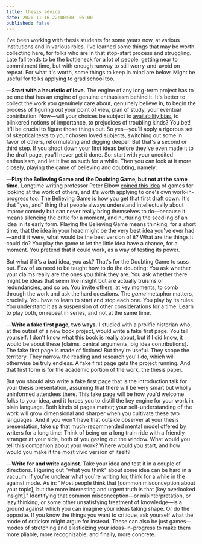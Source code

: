```yaml
---
title: thesis advice
date: 2020-11-16 22:00:00 -05:00
published: false
---
```


I've been working with thesis students for some years now, at various institutions and in various roles. I've learned some things that may be worth collecting here, for folks who are in that stop-start process and struggling. Late fall tends to be the bottleneck for a lot of people: getting near to commitment time, but with enough runway to still worry-and-avoid on repeat. For what it's worth, some things to keep in mind are below. Might be useful for folks applying to grad school too.

—**Start with a heuristic of love.** The engine of any long-term project has to be one that has an engine of genuine enthusiasm behind it. It's better to collect the work you genuinely care about, genuinely believe in, to begin the process of figuring out your point of view, plan of study, your eventual contribution. Now—will your choices be subject to [availability bias](https://en.wikipedia.org/wiki/Availability_heuristic), to blinkered notions of importance, to prejudices of troubling kinds? You bet! It'll be crucial to figure those things out. So yes—you'll apply a rigorous set of skeptical tests to your chosen loved subjects, switching out some in favor of others, reformulating and digging deeper. But that's a second or third step. If you shoot down your first ideas before they've even made it to the draft page, you'll never get it done. So: start with your unedited enthusiasm, and let it live as such for a while. Then you can look at it more closely, playing the game of believing and doubting, namely:

—**Play the Believing Game and the Doubting Game, but not at the same time.** Longtime writing professor Peter Elbow [coined this idea](https://www.d.umn.edu/~cstroupe/ideas/believing.html#:~:text=The%20Believing%20and%20Doubting%20Games&text=The%20doubting%20game%20allows%20you,hard%2Dheaded%2C%20scientific%20skepticism.) of games for looking at the work of others, and it's worth applying to one's own work-in-progress too. The Believing Game is how you get that first draft down. It's that "yes, and" thing that people always understand intellectually about improv comedy but can never really bring themselves to do—because it means silencing the critic for a moment, and nurturing the seedling of an idea in its early form. Playing the Believing Game means thinking, for a short time, that the idea in your head might be the very best idea you've ever had—and if it were, what would be the best version of it? What are the things it could do? You play the game to let the little idea have a chance, for a moment. You pretend that it could work, as a way of testing its power.

But what if it's a bad idea, you ask? That's for the Doubting Game to suss out. Few of us need to be taught how to do the doubting: You ask whether your claims really are the ones you think they are. You ask whether there might be ideas that seem like insight but are actually truisms or redundancies, and so on. You invite others, at key moments, to comb through the work and ask the hard questions. The *game* metaphor matters, crucially. You have to learn to start and stop each one. You play by its rules. You understand it as a suspension of other considerations for a time. Learn to play both, on repeat in series, and not at the same time.

—**Write a fake first page, two ways.** I studied with a prolific historian who, at the outset of a new book project, would write a fake first page. You tell yourself: I don't know what this book is really about, but if I did know, it would be about these [claims, central arguments, big idea contributions]. The fake first page is made of fictions! But they're useful. They scope the territory. They narrow the reading and research you'll do, which will otherwise be truly endless. A fake first page gets the project running. And that first form is for the academic portion of the work, the thesis paper. 

But you should also write a fake first page that is the introduction talk for your thesis presentation, assuming that there will be very smart but wholly uninformed attendees there. This fake page will be how you'd welcome folks to your idea, and it forces you to distill the key engine for your work in plain language. Both kinds of pages matter; your self-understanding of the work will grow dimensional and sharper when you cultivate these two languages. And if you won't have that outside observer at your thesis presentation, take up that much-recommended mental model offered by writers for a long time: Think of being on a long train ride with a friendly stranger at your side, both of you gazing out the window. What would you tell this companion about your work? Where would you start, and how would you make it the most vivid version of itself?

—**Write for and write against.** Take your idea and test it in a couple of directions. Figuring out "what you think" about some idea can be hard in a vacuum. If you're unclear what you're writing for, think for a while in the against mode. As in: "Most people think that [common misconception about your topic], but the more interesting and urgent truth is that [key overlooked insight]." Identifying that common misconception—or misinterpretation, or lazy thinking, or some other unsatisfying treatment of knowledge—is a ground against which you can imagine your ideas taking shape. Or do the opposite. If you know the things you want to critique, ask yourself what the mode of criticism might argue for instead. These can also be just games—modes of stretching and elasticizing your ideas-in-progress to make them more pliable, more recognizable, and finally, more concrete.

   


 